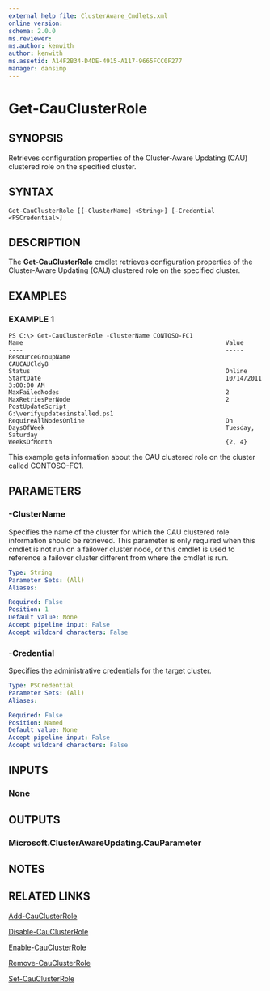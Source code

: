```yaml
---
external help file: ClusterAware_Cmdlets.xml
online version: 
schema: 2.0.0
ms.reviewer:
ms.author: kenwith
author: kenwith
ms.assetid: A14F2B34-D4DE-4915-A117-9665FCC0F277
manager: dansimp
---
```


# Get-CauClusterRole

## SYNOPSIS
Retrieves configuration properties of the Cluster-Aware Updating (CAU) clustered role on the specified cluster.

## SYNTAX

```
Get-CauClusterRole [[-ClusterName] <String>] [-Credential <PSCredential>]
```

## DESCRIPTION
The **Get-CauClusterRole** cmdlet retrieves configuration properties of the Cluster-Aware Updating (CAU) clustered role on the specified cluster.

## EXAMPLES

### EXAMPLE 1
```
PS C:\> Get-CauClusterRole -ClusterName CONTOSO-FC1
Name                                                        Value 
----                                                        ----- 
ResourceGroupName                                           CAUCAUCldy8 
Status                                                      Online 
StartDate                                                   10/14/2011 3:00:00 AM 
MaxFailedNodes                                              2 
MaxRetriesPerNode                                           2 
PostUpdateScript                                            G:\verifyupdatesinstalled.ps1 
RequireAllNodesOnline                                       On 
DaysOfWeek                                                  Tuesday, Saturday 
WeeksOfMonth                                                {2, 4}
```

This example gets information about the CAU clustered role on the cluster called CONTOSO-FC1.

## PARAMETERS

### -ClusterName
Specifies the name of the cluster for which the CAU clustered role information should be retrieved.
This parameter is only required when this cmdlet is not run on a failover cluster node, or this cmdlet is used to reference a failover cluster different from where the cmdlet is run.

```yaml
Type: String
Parameter Sets: (All)
Aliases: 

Required: False
Position: 1
Default value: None
Accept pipeline input: False
Accept wildcard characters: False
```

### -Credential
Specifies the administrative credentials for the target cluster.

```yaml
Type: PSCredential
Parameter Sets: (All)
Aliases: 

Required: False
Position: Named
Default value: None
Accept pipeline input: False
Accept wildcard characters: False
```

## INPUTS

### None

## OUTPUTS

### Microsoft.ClusterAwareUpdating.CauParameter

## NOTES

## RELATED LINKS

[Add-CauClusterRole](./Add-CauClusterRole.md)

[Disable-CauClusterRole](./Disable-CauClusterRole.md)

[Enable-CauClusterRole](./Enable-CauClusterRole.md)

[Remove-CauClusterRole](./Remove-CauClusterRole.md)

[Set-CauClusterRole](./Set-CauClusterRole.md)
